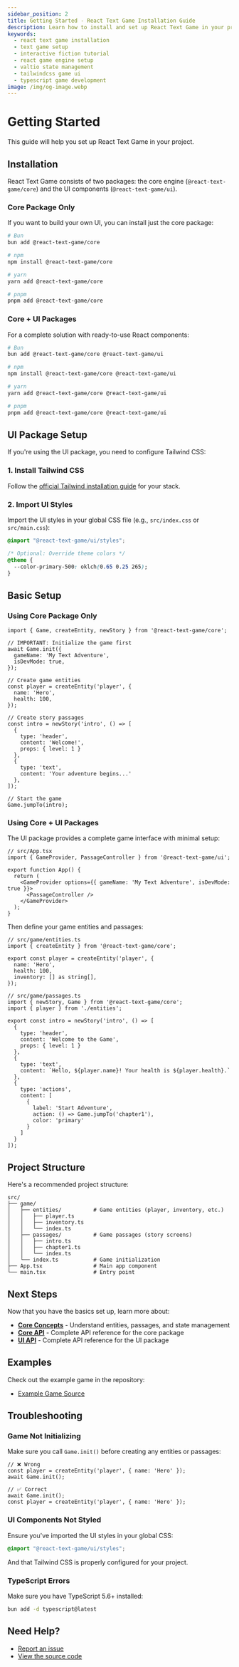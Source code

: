 ```yaml
---
sidebar_position: 2
title: Getting Started - React Text Game Installation Guide
description: Learn how to install and set up React Text Game in your project. Step-by-step guide for installing the core game engine and UI components, configuring Tailwind CSS, and creating your first text-based game or interactive fiction.
keywords:
  - react text game installation
  - text game setup
  - interactive fiction tutorial
  - react game engine setup
  - valtio state management
  - tailwindcss game ui
  - typescript game development
image: /img/og-image.webp
---
```


# Getting Started

This guide will help you set up React Text Game in your project.

## Installation

React Text Game consists of two packages: the core engine (`@react-text-game/core`) and the UI components (`@react-text-game/ui`).

### Core Package Only

If you want to build your own UI, you can install just the core package:

```bash
# Bun
bun add @react-text-game/core

# npm
npm install @react-text-game/core

# yarn
yarn add @react-text-game/core

# pnpm
pnpm add @react-text-game/core
```

### Core + UI Packages

For a complete solution with ready-to-use React components:

```bash
# Bun
bun add @react-text-game/core @react-text-game/ui

# npm
npm install @react-text-game/core @react-text-game/ui

# yarn
yarn add @react-text-game/core @react-text-game/ui

# pnpm
pnpm add @react-text-game/core @react-text-game/ui
```

## UI Package Setup

If you're using the UI package, you need to configure Tailwind CSS:

### 1. Install Tailwind CSS

Follow the [official Tailwind installation guide](https://tailwindcss.com/docs/installation) for your stack.

### 2. Import UI Styles

Import the UI styles in your global CSS file (e.g., `src/index.css` or `src/main.css`):

```css
@import "@react-text-game/ui/styles";

/* Optional: Override theme colors */
@theme {
  --color-primary-500: oklch(0.65 0.25 265);
}
```

## Basic Setup

### Using Core Package Only

```tsx
import { Game, createEntity, newStory } from '@react-text-game/core';

// IMPORTANT: Initialize the game first
await Game.init({
  gameName: 'My Text Adventure',
  isDevMode: true,
});

// Create game entities
const player = createEntity('player', {
  name: 'Hero',
  health: 100,
});

// Create story passages
const intro = newStory('intro', () => [
  {
    type: 'header',
    content: 'Welcome!',
    props: { level: 1 }
  },
  {
    type: 'text',
    content: 'Your adventure begins...'
  },
]);

// Start the game
Game.jumpTo(intro);
```

### Using Core + UI Packages

The UI package provides a complete game interface with minimal setup:

```tsx
// src/App.tsx
import { GameProvider, PassageController } from '@react-text-game/ui';

export function App() {
  return (
    <GameProvider options={{ gameName: 'My Text Adventure', isDevMode: true }}>
      <PassageController />
    </GameProvider>
  );
}
```

Then define your game entities and passages:

```tsx
// src/game/entities.ts
import { createEntity } from '@react-text-game/core';

export const player = createEntity('player', {
  name: 'Hero',
  health: 100,
  inventory: [] as string[],
});
```

```tsx
// src/game/passages.ts
import { newStory, Game } from '@react-text-game/core';
import { player } from './entities';

export const intro = newStory('intro', () => [
  {
    type: 'header',
    content: 'Welcome to the Game',
    props: { level: 1 }
  },
  {
    type: 'text',
    content: `Hello, ${player.name}! Your health is ${player.health}.`
  },
  {
    type: 'actions',
    content: [
      {
        label: 'Start Adventure',
        action: () => Game.jumpTo('chapter1'),
        color: 'primary'
      }
    ]
  }
]);
```

## Project Structure

Here's a recommended project structure:

```
src/
├── game/
│   ├── entities/          # Game entities (player, inventory, etc.)
│   │   ├── player.ts
│   │   ├── inventory.ts
│   │   └── index.ts
│   ├── passages/          # Game passages (story screens)
│   │   ├── intro.ts
│   │   ├── chapter1.ts
│   │   └── index.ts
│   └── index.ts           # Game initialization
├── App.tsx                # Main app component
└── main.tsx               # Entry point
```

## Next Steps

Now that you have the basics set up, learn more about:

- [**Core Concepts**](/core-concepts) - Understand entities, passages, and state management
- [**Core API**](/api/core) - Complete API reference for the core package
- [**UI API**](/api/ui) - Complete API reference for the UI package

## Examples

Check out the example game in the repository:

- [Example Game Source](https://github.com/laruss/react-text-game/tree/main/apps/example-game)

## Troubleshooting

### Game Not Initializing

Make sure you call `Game.init()` before creating any entities or passages:

```tsx
// ❌ Wrong
const player = createEntity('player', { name: 'Hero' });
await Game.init();

// ✅ Correct
await Game.init();
const player = createEntity('player', { name: 'Hero' });
```

### UI Components Not Styled

Ensure you've imported the UI styles in your global CSS:

```css
@import "@react-text-game/ui/styles";
```

And that Tailwind CSS is properly configured for your project.

### TypeScript Errors

Make sure you have TypeScript 5.6+ installed:

```bash
bun add -d typescript@latest
```

## Need Help?

- [Report an issue](https://github.com/laruss/react-text-game/issues)
- [View the source code](https://github.com/laruss/react-text-game)
